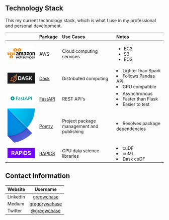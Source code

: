 ## Technology Stack

This my current technology stack, which is what I use in my professional and personal development.


||Package|Use Cases|Notes|
|:-----|:-----|:-----|:-----|
|[<img src="./images/aws_logo.png" width="256"/>](aws_logo.png)|AWS|Cloud computing services|<ul><li>EC2</li><li>S3</li><li>ECS</li></ul>|
|[<img src="./images/dask_logo.png" width="256"/>](dask_logo.png)|[Dask](https://dask.org/)|Distributed computing|<li>Lighter than Spark</li><li>Follows Pandas API</li><li>GPU compatible</li> |
|[<img src="./images/fastapi_logo.png" width="256"/>](fastapi_logo.png)|[FastAPI](https://fastapi.tiangolo.com/)|REST API's|<li>Asynchronous</li><li>Faster than Flask</li><li>Easier to test</li>|
|[<img src="./images/poetry_logo.jpg" width="256"/>](poetry_logo.png)|[Poetry](https://python-poetry.org/)|Project package management and publishing|<li>Resolves package dependencies</li>|
|[<img src="./images/RAPIDS-logo-white.png" width="256"/>](RAPIDS-logo-white.png)|[RAPIDS](https://rapids.ai/index.html)|GPU data science libraries|<li>cuDF</li><li>cuML</li><li>Dask cuDF</li>|


## Contact Information

|Website|Username|
|:-----|:-----:|
|LinkedIn|[gregwchase](https://www.linkedin.com/in/gregwchase/)|
|Medium|[gregorywchase](https://medium.com/@gregorywchase)|
|Twitter|[@gregwchase](https://www.twitter.com/gregwchase/)|